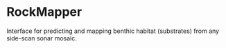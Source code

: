 # RockMapper
Interface for predicting and mapping benthic habitat (substrates) from any side-scan sonar mosaic. 
